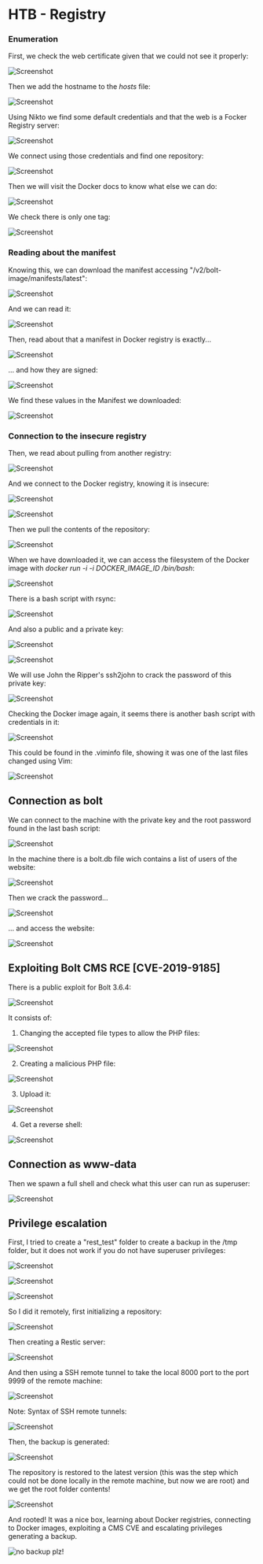 # HTB - Registry

### Enumeration

First, we check the web certificate given that we could not see it properly:

![Screenshot](images/Screenshot_7.jpg)


Then we add the hostname to the *hosts* file:

![Screenshot](images/Screenshot_8.jpg)

Using Nikto we find some default credentials and that the web is a Focker Registry server:

![Screenshot](images/Screenshot_9.jpg)

We connect using those credentials and find one repository:

![Screenshot](images/Screenshot_10.jpg)

Then we will visit the Docker docs to know what else we can do:

![Screenshot](images/Screenshot_14.jpg)

We check there is only one tag:

![Screenshot](images/Screenshot_11.jpg)

### Reading about the manifest

Knowing this, we can download the manifest accessing "/v2/bolt-image/manifests/latest":

![Screenshot](images/Screenshot_12.jpg)

And we can read it:

![Screenshot](images/Screenshot_13.jpg)

Then, read about that a manifest in Docker registry is exactly...

![Screenshot](images/Screenshot_15.jpg)

... and how they are signed:

![Screenshot](images/Screenshot_16.jpg)

We find these values in the Manifest we downloaded:

![Screenshot](images/Screenshot_17.jpg)

### Connection to the insecure registry

Then, we read about pulling from another registry:

![Screenshot](images/Screenshot_18.jpg)

And we connect to the Docker registry, knowing it is insecure:

![Screenshot](images/Screenshot_19.jpg)

![Screenshot](images/Screenshot_20.jpg)


Then we pull the contents of the repository:

![Screenshot](images/Screenshot_21.jpg)


When we have downloaded it, we can access the filesystem of the Docker image with *docker run -i -i DOCKER_IMAGE_ID /bin/bash*:

![Screenshot](images/Screenshot_24.jpg)

There is a bash script with rsync:

![Screenshot](images/Screenshot_25.jpg)

And also a public and a private key:

![Screenshot](images/Screenshot_28.jpg)


![Screenshot](images/Screenshot_29.jpg)


We will use John the Ripper's ssh2john to crack the password of this private key:

![Screenshot](images/Screenshot_30.jpg)


Checking the Docker image again, it seems there is another bash script with credentials in it:

![Screenshot](images/Screenshot_33.jpg)

This could be found in the .viminfo file, showing it was one of the last files changed using Vim:

![Screenshot](images/Screenshot_32.jpg)

## Connection as bolt

We can connect to the machine with the private key and the root password found in the last bash script:

![Screenshot](images/Screenshot_34.jpg)

In the machine there is a bolt.db file wich contains a list of users of the website:

![Screenshot](images/Screenshot_35.jpg)


Then we crack the password...

![Screenshot](images/Screenshot_36.jpg)

... and access the website:

![Screenshot](images/Screenshot_37.jpg)


## Exploiting Bolt CMS RCE [CVE-2019-9185]

There is a public exploit for Bolt 3.6.4:

![Screenshot](images/Screenshot_39.jpg)

It consists of:

1. Changing the accepted file types to allow the PHP files:

![Screenshot](images/Screenshot_38.jpg)

2. Creating a malicious PHP file:

![Screenshot](images/Screenshot_41.jpg)

3. Upload it:

![Screenshot](images/Screenshot_41.jpg)

4. Get a reverse shell:

![Screenshot](images/Screenshot_42.jpg)


## Connection as www-data

Then we spawn a full shell and check what this user can run as superuser:

![Screenshot](images/Screenshot_43.jpg)

## Privilege escalation

First, I tried to create a "rest_test" folder to create a backup in the /tmp folder, but it does not work if you do not have superuser privileges:

![Screenshot](images/Screenshot_45.jpg)

![Screenshot](images/Screenshot_46.jpg)

![Screenshot](images/Screenshot_49.jpg)

So I did it remotely, first initializing a repository:

![Screenshot](images/Screenshot_47.jpg)

Then creating a Restic server:

![Screenshot](images/Screenshot_48.jpg)


And then using a SSH remote tunnel to take the local 8000 port to the port 9999 of the remote machine:

![Screenshot](images/Screenshot_50.jpg)


Note: Syntax of SSH remote tunnels:

![Screenshot](images/Screenshot_51.jpg)


Then, the backup is generated:

![Screenshot](images/Screenshot_52.jpg)


The repository is restored to the latest version (this was the step which could not be done locally in the remote machine, but now we are root) and we get the root folder contents!


![Screenshot](images/Screenshot_53.jpg)


And rooted! It was a nice box, learning about Docker registries, connecting to Docker images, exploiting a CMS CVE and escalating privileges generating a backup.

![no backup plz!](https://media2.giphy.com/media/1UYuJpTPXdP98Y8QPQ/giphy.gif)